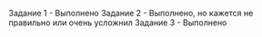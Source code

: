 Задание 1 - Выполнено
Задание 2 - Выполнено, но кажется не правильно или очень усложнил
Задание 3 - Выполнено